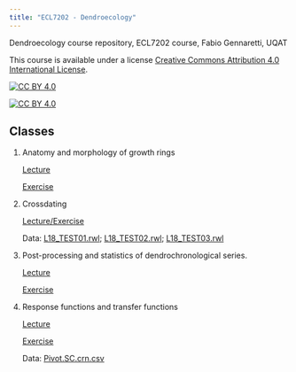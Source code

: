 ```yaml
---
title: "ECL7202 - Dendroecology"
---
```

Dendroecology course repository, 
ECL7202 course, 
Fabio Gennaretti, 
UQAT 


This course is available under a license [Creative Commons Attribution 4.0 International
License][cc-by].

[![CC BY 4.0][cc-by-shield]][cc-by]

[![CC BY 4.0][cc-by-image]][cc-by]

[cc-by]: http://creativecommons.org/licenses/by/4.0/
[cc-by-image]: https://i.creativecommons.org/l/by/4.0/88x31.png
[cc-by-shield]: https://img.shields.io/badge/License-CC%20BY%204.0-lightgrey.svg

## Classes

1. Anatomy and morphology of growth rings

      [Lecture](pdf/01-Anatomy_and_morphology.pdf)

      [Exercise](R-code/03-Response_transfer_functions.html) 
      
2. Crossdating

      [Lecture/Exercise](pdf/02-crossdating.pdf)

      Data: [L18_TEST01.rwl](data/L18_TEST01.rwl); [L18_TEST02.rwl](data/L18_TEST02.rwl); [L18_TEST03.rwl](data/L18_TEST03.rwl)

3. Post-processing and statistics of dendrochronological series.

      [Lecture](pdf/03-Post-processing_and_statistics.pdf)

      [Exercise](R-code/03-Post-processing_and_statistics.html)

4. Response functions and transfer functions

      [Lecture](pdf/04-Response_transfer_functions.pdf)

      [Exercise](R-code/04-Response_transfer_functions.html)
      
      Data: [Pivot.SC.crn.csv](data/Pivot.SC.crn.csv)

    
      



